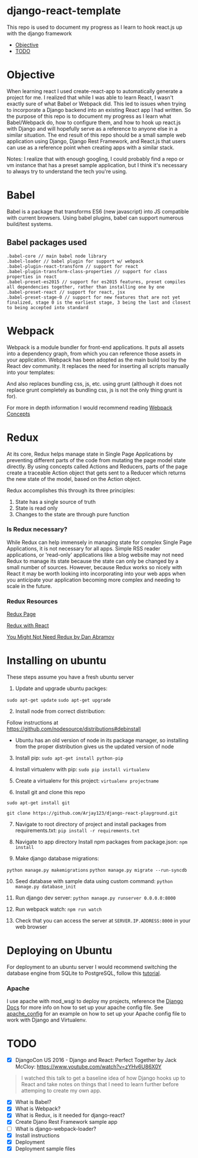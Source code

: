 # django-react-template
This repo is used to document my progress as I learn to hook react.js up with the django framework

- [Objective](#objective)
- [TODO](#todo)

# Objective
When learning react I used create-react-app to automatically generate a project for me. I realized that while I was able to learn React, I wasn't exactly sure of what Babel or Webpack did. This led to issues when trying to incorporate a Django backend into an existing React app I had written. So the purpose of this repo is to document my progress as I learn what Babel/Webpack do, how to configure them, and how to hook up react.js with Django and will hopefully serve as a reference to anyone else in a similar situation. The end result of this repo should be a small sample web application using Django, Django Rest Framework, and React.js that users can use as a reference point when creating apps with a similar stack.

Notes: I realize that with enough googling, I could probably find a repo or vm instance that has a preset sample application, but I think it's necessary to always try to understand the tech you're using.


# Babel

Babel is a package that transforms ES6 (new javascript) into JS compatible with current browsers. Using babel plugins, babel can support numerous build/test systems.

## Babel packages used

    .babel-core // main babel node library
    .babel-loader // babel plugin for support w/ webpack
    .babel-plugin-react-transform // support for react
    .babel-plugin-transform-class-properties // support for class properties in react
    .babel-preset-es2015 // support for es2015 features, preset compiles all dependencies together, rather than installing one by one
    .babel-preset-react // support for react, jsx
    .babel-preset-stage-0 // support for new features that are not yet finalized, stage 0 is the earliest stage, 3 being the last and closest to being accepted into standard


# Webpack

Webpack is a module bundler for front-end applications. It puts all assets into a dependency graph, from which you can reference those assets in your application. Webpack has been adopted as the main build tool by the React dev community. It replaces the need for inserting all scripts manually into your templates:

And also replaces bundling css, js, etc. using grunt (although it does not replace grunt completely as bundling css, js is not the only thing grunt is for).

For more in depth information I would recommend reading [Webpack Concepts](https://webpack.js.org/concepts/)

# Redux

At its core, Redux helps manage state in Single Page Applications by preventing different parts of the code from mutating the page model state directly. By using concepts called Actions and Reducers, parts of the page create a traceable Action object that gets sent to a Reducer which returns the new state of the model, based on the Action object.

Redux accomplishes this through its three principles:

1. State has a single source of truth
2. State is read only
3. Changes to the state are through pure function

### Is Redux necessary?

While Redux can help immensely in managing state for complex Single Page Applications, it is not necessary for all apps. Simple RSS reader applications, or 'read-only' applications like a blog website may not need Redux to manage its state because the state can only be changed by a small number of sources. However, because Redux works so nicely with React it may be worth looking into incorporating into your web apps when you anticipate your application becoming more complex and needing to scale in the future.

### Redux Resources

[Redux Page](http://redux.js.org/)

[Redux with React](http://redux.js.org/docs/basics/UsageWithReact.html)

[You Might Not Need Redux by Dan Abramov](https://medium.com/@dan_abramov/you-might-not-need-redux-be46360cf367)

# Installing on ubuntu
These steps assume you have a fresh ubuntu server

1. Update and upgrade ubuntu packges:

 `sudo apt-get update`
 `sudo apt-get upgrade`

2. Install node from correct distribution:

  Follow instructions at https://github.com/nodesource/distributions#debinstall

 - Ubuntu has an old version of node in its package manager, so installing from the proper distribution gives us the updated version of node

3. Install pip:
 `sudo apt-get install python-pip`

4. Install virtualenv with pip:
 `sudo pip install virtualenv`

5. Create a virtualenv for this project:
 `virtualenv projectname`

6. Install git and clone this repo

 `sudo apt-get install git`

 `git clone https://github.com/Arjay123/django-react-playground.git`

7. Navigate to root directory of project and install packages from requirements.txt:
 `pip install -r requirements.txt`

8. Navigate to app directory Install npm packages from package.json:
`npm install`

9. Make django database migrations:

 `python manage.py makemigrations`
`python manage.py migrate --run-syncdb`

10. Seed database with sample data using custom command:
`python manage.py database_init`

11. Run django dev server:
`python manage.py runserver 0.0.0.0:8000`

12. Run webpack watch:
`npm run watch`

13. Check that you can access the server at `SERVER.IP.ADDRESS:8000` in your web browser

# Deploying on Ubuntu

For deployment to an ubuntu server I would recommend switching the database engine from SQLite to PostgreSQL, follow this [tutorial]( https://www.digitalocean.com/community/tutorials/how-to-use-postgresql-with-your-django-application-on-ubuntu-14-04).

### Apache

I use apache with mod_wsgi to deploy my projects, reference the [Django Docs](https://docs.djangoproject.com/en/1.11/howto/deployment/wsgi/modwsgi/) for more info on how to set up your apache config file. See [apache_config](apache_config) for an example on how to set up your Apache config file to work with Django and Virtualenv.

# TODO
- [x] DjangoCon US 2016 - Django and React: Perfect Together by Jack McCloy: https://www.youtube.com/watch?v=zYHv6U86X0Y

> I watched this talk to get a baseline idea of how Django hooks up to React and take notes on things that I need to learn further before attemping to create my own app.

- [x] What is Babel?
- [x] What is Webpack?
- [x] What is Redux, is it needed for django-react?
- [x] Create Djano Rest Framework sample app
- [ ] What is django-webpack-loader?
- [x] Install instructions
- [x] Deployment
- [x] Deployment sample files
